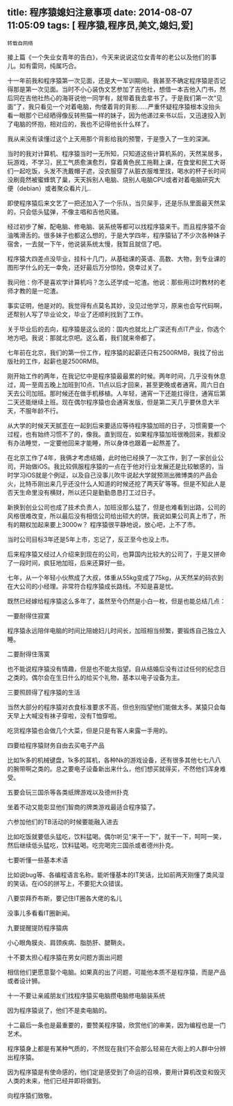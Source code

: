 title: 程序猿媳妇注意事项
date: 2014-08-07 11:05:09
tags: [ 程序猿,程序员,美文,媳妇,爱]
---

	转载自网络

接上篇《一个失业女青年的告白》，今天来说说这位女青年的老公以及他们的事儿。如有雷同，纯属巧合。

十一年前我和程序猿第一次见面，还是大一军训期间。我甚至不确定程序猿是否记得那是第一次见面。当时不小心装伪文艺参加了吉他社，想借一本吉他入门书，然后同在吉他社热心的海哥说他一同学有，就带着我去拿书了。于是我们第一次“见面”了，我只看见一个对着电脑，佝偻着背的背影……严重怀疑程序猿根本没抬头看一眼那个已经晒得像反转熊猫一样的妹子，因为他递过来书以后，又迅速投入到了电脑的怀抱，相对应的，我也不记得他长什么样了。

我从来没有读懂过这个上天用那个背影给我的预警，于是堕入了一生的深渊。

当时的我对计算机、程序猿当时一无所知，只知道这些计算机系的，天然呆居多，玩游戏，不学习，民工气质愈演愈烈，穿着黄色民工拖鞋上课，在食堂和民工大哥们一起吃饭，头发不洗戴帽子遮，没衣服穿了从脏衣服堆里找，喝水的杯子长时间没刷竟然被蜜蜂筑了巢，天天拆别人电脑、烧别人电脑CPU或者对着电脑研究大便（debian）或者聚众看片儿..
<!--more-->
即使程序猿后来文艺了一把还加入了一个乐队，当贝屎手，还是乐队里面最天然呆的，只会低头猛弹，不像主唱和吉他风骚。

经过初步了解，配电脑、修电脑、装系统等都可以找程序猿来干。而且程序猿不会油嘴滑舌的。很多妹子也都这么想的，于是大学四年，程序猿钻了不少次各种妹子宿舍，一去就一下午，他说装系统太慢，我暂且就信了吧。

程序猿大四差点没毕业，挂科十几门，从基础课的英语、高数、大物，到专业课的图形学什么的无一幸免，还好最后万分惊险，侥幸过关了。

我问他：你不是喜欢学计算机吗？怎么还学成一坨渣。他说：那些用过时教材的老师才教的是一坨渣。

事实证明，他是对的。我觉得有点莫名其妙，没见过他学习，原来也会写代码啊，还帮别人写了毕业论文，毕业了还顺利找到了工作。

关于毕业后的去向，程序猿是这么说的：国内也就北上广深还有点IT产业，你选个地方吧。我说：那就北京吧。这么着，我们就来帝都了。

七年前在北京，我们的第一份工作，程序猿的起薪还只有2500RMB，我找了份出版社的工作，起薪也是2500RMB。

刚开始工作的两年，在我记忆中是程序猿最最累的时候。两年时间，几乎没有休息过，周一至周五晚上加班到10点、11点以后才回来，甚至更晚或者通宵。周六日白天去公司加班。那时候还在做手机移植。人年轻，通宵一下还能扛得住，通宵后第二天还能继续上班。现在偶尔程序猿也会通宵发版，但是第二天几乎要休息大半天，不服年龄不行。

从大学的时候天天腻歪在一起到后来要适应等待程序猿加班的日子，习惯需要一个过程，也有始终习惯不了的，像我。直到现在，如果程序猿加班很晚回来，我都没有办法睡觉，一定要他回来才能睡，所以身体也跟着一起熬差了。

在北京工作了4年，我俩才考虑结婚，此时他已经换了一次工作，到了一家创业公司，开始做iOS。我比较佩服程序猿的一点在于他对行业发展还是比较敏感的，当时学习iOS就是个例证，以及自己没事儿吹牛说起大学就预测出微博类的产品会火，比特币刚出来几乎还没什么人知道的时候还挖了两天矿等等。但是不知此人是否天生命里没有横财，所以还只是勤勤恳恳打工过日子。

新换到创业公司也成了技术负责人，加班没那么猛了，但是也难看到出路，公司的风格很难改变，所以最后没有相信公司给出硕大的饼。我说如果公司真上市了，所有的期权加起来要上3000w？ 程序猿很平静地说，放心吧，上不了市。

当时公司目标3年还是5年上市，忘记了，反正至今也没上市。

后来程序猿又经过人介绍来到现在的公司，也算国内比较大的公司了，于是又拼命了一段时间，疯狂地加班，后来还算好一些。

七年，从一个年轻小伙熬成了大叔，体重从55kg变成了75kg，从天然呆的码农到在大公司的小经理。非常符合程序猿成长路线。不知是喜是忧。

既然已经嫁给程序猿这么多年了，虽然至今仍然是小白一枚，但是也能总结几点：

一要耐得住寂寞

程序猿永远陪伴电脑的时间比陪媳妇儿时间长，加班相当频繁，要锻炼自己独立入睡。

二要耐得住落寞

也不能说程序猿没有情趣，但是也不能太指望。自从结婚后没有过过任何的纪念日之类的。偶尔会在生日什么的给买个礼物，基本以电子设备为主。

三要照顾得了程序猿的生活

当然大部分的程序猿对衣食标准要求不高，但也别指望他们能做太多。某猿只会每天早上大喊没有袜子穿啦，没有T恤穿啦。

吃货程序猿也会做几个大菜，但是只是有客人来露一手用的。

四要给程序猿财务自由去买电子产品

比如1k多的机械键盘，1k多的耳机，各种Nk的游戏设备，还有很多其他七七八八的腕带啊之类的。总之要电子设备新出来什么，他们想买就得买，不然他们浑身难受。

五要会玩三国杀等各类纸牌游戏以及德州扑克

坐着不动又能彰显他们智商的牌类游戏最适合程序猿了。

六参加他们的TB活动的时候要能融入进去

比如吃饭就要低头猛吃，饮料猛喝。偶尔听见“来干一下”，就干一下，呵呵一笑，然后继续低头猛吃，饮料猛喝。吃完喝完三国杀或者德州扑克。

七要听懂一些基本术语

比如说bug等、各编程语言名称。能听懂基本的IT笑话，比如前两天刚懂了类风湿的笑话。在iOS的拼写上，不要犯大众错误。

八要崇拜乔布斯，要记住IT圈各大佬的名儿

没事儿多看看IT圈新闻。

九要提醒提防程序猿病

小心眼角膜炎、肩颈疾病、脂肪肝、腱鞘炎。

十不要太担心程序猿在男女问题方面出问题

相信他们更愿意娶个电脑。如果真的出了问题，可能他本质不是程序猿，而是产品或者设计狮。

十一不要让亲戚朋友们找程序猿买电脑攒电脑修电脑装系统

因为程序猿说了，他们不是卖电脑的。

十二最后一条也是最重要的，要赞美程序猿，欣赏他们的审美，因为编程也是一门艺术。

程序猿身上都是有某种气质的，不然现在我们不会那么轻易在大街上的人群中分辨出程序猿。

因为程序猿是有使命感的，他们定是感受到了命运的召唤，要用计算机改变和毁灭人类的未来，他们已经并即将做到。

向程序猿们致敬。